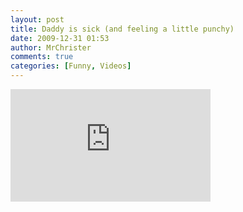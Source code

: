 ```yaml
---
layout: post
title: Daddy is sick (and feeling a little punchy)
date: 2009-12-31 01:53
author: MrChrister
comments: true
categories: [Funny, Videos]
---
```

<iframe src="https://skydrive.live.com/embed?cid=F443C8FEC5D6FFCE&amp;resid=F443C8FEC5D6FFCE%21231&amp;authkey=APgWZbvKqMrmDV0" frameborder="0" scrolling="no" width="320" height="180"></iframe>
